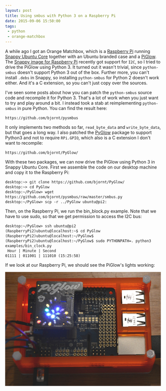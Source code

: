 ```yaml
---
layout: post
title: Using smbus with Python 3 on a Raspberry Pi
date: 2015-09-06 15:50:00
tags:
 - python
 - orange-matchbox
---
```


A while ago I got an Orange Matchbox, which is a
[Raspberry Pi](https://www.raspberrypi.org/) running
[Snappy Ubuntu Core](https://developer.ubuntu.com/en/snappy/) together
with an Ubuntu branded case and a
[PiGlow](https://shop.pimoroni.com/products/piglow). The 
[Snappy image for Raspberry Pi](http://people.canonical.com/~platform/snappy/raspberrypi2/)
recently got support for `I2C`, so I tried to drive
the PiGlow using Python 3. It turned out it wasn't trivial, since
`python-smbus` doesn't support Python 3 out of the box. Further more, you
can't install `.debs` in Snappy, so installing `python-smbus` for Python 2
doesn't work either. And it's a C extension, so you can't just copy
over the sources.

I've seen some posts about how you can patch the `python-smbus` source
code and recompile it for Python 3. That's a lot of work when you just
want to try and play around a bit. I instead took a stab at
reimplementing `python-smbus` in pure Python. You can find the result
here:

    https://github.com/bjornt/pysmbus

It only implements two methods so far, `read_byte_data` and
`write_byte_data`, but that goes a long way. I also patched the
[PyGlow](https://github.com/benleb/PyGlow) package to support Python3
and not to require `RPi.GPIO`, which also is a
C extension I don't want to recompile:

    https://github.com/bjornt/PyGlow/

With these two packages, we can now drive the PiGlow using Python 3 in
Snappy Ubuntu Core. First we assemble the code on our desktop machine
and copy it to the Raspberry Pi:

    desktop:~> git clone https://github.com/bjornt/PyGlow/
    desktop:~> cd PyGlow
    desktop:~/PyGlow> wget https://github.com/bjornt/pysmbus/raw/master/smbus.py
    desktop:~/PyGlow> scp -r ../PyGlow ubuntu@pi2:

Then, on the Raspberry Pi, we run the bin_block.py example. Note that we
have to use sudo, so that we get permission to access the I2C bus:

    desktop:~/PyGlow> ssh ubuntu@pi2
    (RaspberryPi2)ubuntu@localhost:~$ cd PyGlow
    (RaspberryPi2)ubuntu@localhost:~/PyGlow$
    (RaspberryPi2)ubuntu@localhost:~/PyGlow$ sudo PYTHONPATH=. python3 examples/bin_clock.py
     Hour | Minute | Second
    01111 | 011001 | 111010 (15:25:58)

If we look at our Raspberry Pi, we should see the PiGlow's lights working:

![PiGlow glowing](/assets/images/orange-matchbox-lights.jpg)

